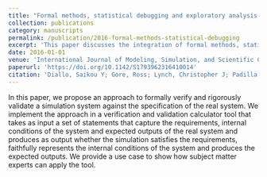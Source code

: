 ```yaml
---
title: "Formal methods, statistical debugging and exploratory analysis in support of system development: Towards a verification and validation calculator tool"
collection: publications
category: manuscripts
permalink: /publication/2016-formal-methods-statistical-debugging
excerpt: 'This paper discusses the integration of formal methods, statistical debugging, and exploratory analysis to support system development, proposing a verification and validation calculator tool.'
date: 2016-01-01
venue: 'International Journal of Modeling, Simulation, and Scientific Computing'
paperurl: 'https://doi.org/10.1142/S1793962316410014'
citation: 'Diallo, Saikou Y; Gore, Ross; Lynch, Christopher J; Padilla, Jose J. (2016). "Formal methods, statistical debugging and exploratory analysis in support of system development: Towards a verification and validation calculator tool". <i>International Journal of Modeling, Simulation, and Scientific Computing</i>. 7(01), 1641001.'
---
```

In this paper, we propose an approach to formally verify and rigorously validate a simulation system against the specification of the real system. We implement the approach in a verification and validation calculator tool that takes as input a set of statements that capture the requirements, internal conditions of the system and expected outputs of the real system and produces as output whether the simulation satisfies the requirements, faithfully represents the internal conditions of the system and produces the expected outputs. We provide a use case to show how subject matter experts can apply the tool.